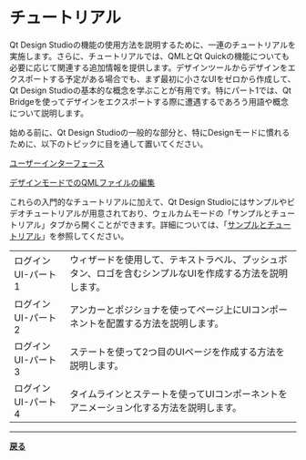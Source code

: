 # チュートリアル

Qt Design Studioの機能の使用方法を説明するために、一連のチュートリアルを実施します。さらに、チュートリアルでは、QMLとQt Quickの機能についても必要に応じて関連する追加情報を提供します。デザインツールからデザインをエクスポートする予定がある場合でも、まず最初に小さなUIをゼロから作成して、Qt Design Studioの基本的な概念を学ぶことが有用です。特にパート1では、Qt Bridgeを使ってデザインをエクスポートする際に遭遇するであろう用語や概念について説明します。

始める前に、Qt Design Studioの一般的な部分と、特にDesignモードに慣れるために、以下のトピックに目を通して置いてください。

[ユーザーインターフェース](https://doc.qt.io/qtdesignstudio/creator-quick-tour.html)

[デザインモードでのQMLファイルの編集](https://doc.qt.io/qtdesignstudio/creator-using-qt-quick-designer.html)

これらの入門的なチュートリアルに加えて、Qt Design Studioにはサンプルやビデオチュートリアルが用意されており、ウェルカムモードの「サンプルとチュートリアル」タブから開くことができます。詳細については、「[サンプルとチュートリアル](https://doc.qt.io/qtdesignstudio/studioexamples.html)」を参照してください。

|   |   |
|---|---|
| ログインUI-パート1 | ウィザードを使用して、テキストラベル、プッシュボタン、ロゴを含むシンプルなUIを作成する方法を説明します。 |
| ログインUI-パート2 | アンカーとポジショナを使ってページ上にUIコンポーネントを配置する方法を説明します。 |
| ログインUI-パート3 | ステートを使って2つ目のUIページを作成する方法を説明します。 |
| ログインUI-パート4 | タイムラインとステートを使ってUIコンポーネントをアニメーション化する方法を説明します。 |

***
**[戻る](../index.html)**
